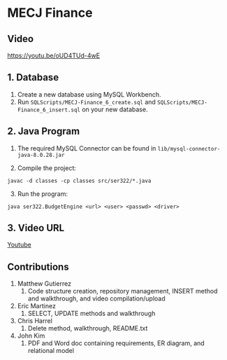 # MECJ Finance

## Video
https://youtu.be/oUD4TUd-4wE

## 1. Database
1. Create a new database using MySQL Workbench.
2. Run `SQLScripts/MECJ-Finance_6_create.sql` and `SQLScripts/MECJ-Finance_6_insert.sql` on your new database.

## 2. Java Program
1. The required MySQL Connector can be found in `lib/mysql-connector-java-8.0.28.jar`

2. Compile the project:
```
javac -d classes -cp classes src/ser322/*.java
```

3. Run the program:
```
java ser322.BudgetEngine <url> <user> <passwd> <driver>
```

## 3. Video URL
[Youtube]()

## Contributions
1. Matthew Gutierrez
    1. Code structure creation, repository management, INSERT method and walkthrough, and video compilation/upload
2. Eric Martinez
    1. SELECT, UPDATE methods and walkthrough
3. Chris Harrel
    1. Delete method, walkthrough, README.txt
4. John Kim
    1. PDF and Word doc containing requirements, ER diagram, and relational model